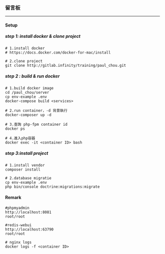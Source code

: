 ### 留言板

---

#### Setup

##### step 1: install docker & clone project
```
# 1.install docker
# https://docs.docker.com/docker-for-mac/install

# 2.clone project
git clone http://gitlab.infinity/training/paul_chou.git
```

##### step 2 : build & run docker
```
# 1.build docker image
cd /paul_chou/server
cp env-example .env
docker-compose build <services>

# 2.run container，-d 背景執行
docker-composer up -d

# 3.查詢 php-fpm container id
docker ps

# 4.進入php容器
docker exec -it <container ID> bash
```

##### step 3:install project
```
# 1.install vendor
composer install

# 2.database migratie
cp env-example .env
php bin/console doctrine:migrations:migrate
```

#### Remark

```
#phpmyadmin
http://localhost:8081
root/root

#redis-webui
http://localhost:63790
root/root

# nginx logs
docker logs -f <container ID>
```
